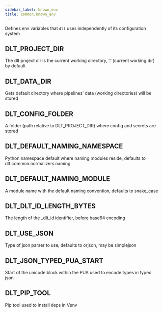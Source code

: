 ```yaml
---
sidebar_label: known_env
title: common.known_env
---
```


Defines env variables that `dlt` uses independently of its configuration system

## DLT\_PROJECT\_DIR

The dlt project dir is the current working directory, '.' (current working dir) by default

## DLT\_DATA\_DIR

Gets default directory where pipelines' data (working directories) will be stored

## DLT\_CONFIG\_FOLDER

A folder (path relative to DLT_PROJECT_DIR) where config and secrets are stored

## DLT\_DEFAULT\_NAMING\_NAMESPACE

Python namespace default where naming modules reside, defaults to dlt.common.normalizers.naming

## DLT\_DEFAULT\_NAMING\_MODULE

A module name with the default naming convention, defaults to snake_case

## DLT\_DLT\_ID\_LENGTH\_BYTES

The length of the _dlt_id identifier, before base64 encoding

## DLT\_USE\_JSON

Type of json parser to use, defaults to orjson, may be simplejson

## DLT\_JSON\_TYPED\_PUA\_START

Start of the unicode block within the PUA used to encode types in typed json

## DLT\_PIP\_TOOL

Pip tool used to install deps in Venv

